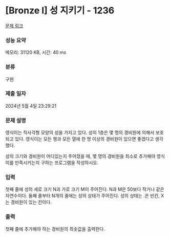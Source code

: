 # [Bronze I] 성 지키기 - 1236 

[문제 링크](https://www.acmicpc.net/problem/1236) 

### 성능 요약

메모리: 31120 KB, 시간: 40 ms

### 분류

구현

### 제출 일자

2024년 5월 4일 23:29:21

### 문제 설명

<p>영식이는 직사각형 모양의 성을 가지고 있다. 성의 1층은 몇 명의 경비원에 의해서 보호되고 있다. 영식이는 모든 행과 모든 열에 한 명 이상의 경비원이 있으면 좋겠다고 생각했다.</p>

<p>성의 크기와 경비원이 어디있는지 주어졌을 때, 몇 명의 경비원을 최소로 추가해야 영식이를 만족시키는지 구하는 프로그램을 작성하시오.</p>

### 입력 

 <p>첫째 줄에 성의 세로 크기 N과 가로 크기 M이 주어진다. N과 M은 50보다 작거나 같은 자연수이다. 둘째 줄부터 N개의 줄에는 성의 상태가 주어진다. 성의 상태는 .은 빈칸, X는 경비원이 있는 칸이다.</p>

### 출력 

 <p>첫째 줄에 추가해야 하는 경비원의 최솟값을 출력한다.</p>

